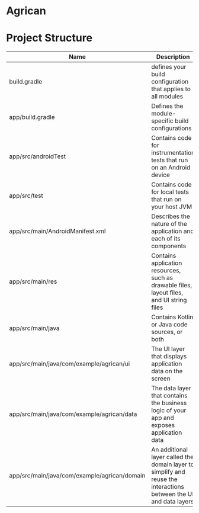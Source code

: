 # Agrican

# Project Structure

| Name  | Description |
| ------------- | ------------- |
| build.gradle  | defines your build configuration that applies to all modules  |
| app/build.gradle  | Defines the module-specific build configurations  |
| app/src/androidTest  | Contains code for instrumentation tests that run on an Android device  |
| app/src/test  | Contains code for local tests that run on your host JVM  |
| app/src/main/AndroidManifest.xml  | Describes the nature of the application and each of its components  |
| app/src/main/res  | Contains application resources, such as drawable files, layout files, and UI string files  |
| app/src/main/java  | Contains Kotlin or Java code sources, or both  |
| app/src/main/java/com/example/agrican/ui  | The UI layer that displays application data on the screen  |
| app/src/main/java/com/example/agrican/data  | The data layer that contains the business logic of your app and exposes application data  |
| app/src/main/java/com/example/agrican/domain  | An additional layer called the domain layer to simplify and reuse the interactions between the UI and data layers  |
